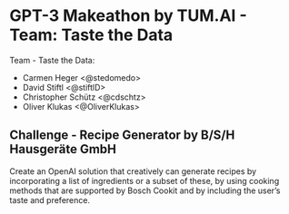 # GPT-3 Makeathon by TUM.AI - Team: Taste the Data
Team - Taste the Data: 
- Carmen Heger <@stedomedo>
- David Stiftl <@stiftlD>
- Christopher Schütz <@cdschtz>
- Oliver Klukas <@OliverKlukas>

## Challenge - Recipe Generator by B/S/H Hausgeräte GmbH
Create an OpenAI solution that creatively can generate recipes by incorporating a list of ingredients or a subset of these, by using cooking methods that are supported by Bosch Cookit and by including the user’s taste and preference.
